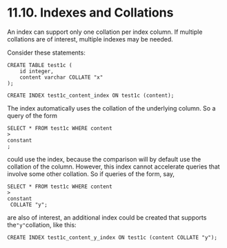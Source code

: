 # 11.10. Indexes and Collations

An index can support only one collation per index column. If multiple collations are of interest, multiple indexes may be needed.

Consider these statements:

```text
CREATE TABLE test1c (
    id integer,
    content varchar COLLATE "x"
);

CREATE INDEX test1c_content_index ON test1c (content);
```

The index automatically uses the collation of the underlying column. So a query of the form

```text
SELECT * FROM test1c WHERE content 
>
constant
;
```

could use the index, because the comparison will by default use the collation of the column. However, this index cannot accelerate queries that involve some other collation. So if queries of the form, say,

```text
SELECT * FROM test1c WHERE content 
>
constant
 COLLATE "y";
```

are also of interest, an additional index could be created that supports the`"y"`collation, like this:

```text
CREATE INDEX test1c_content_y_index ON test1c (content COLLATE "y");
```

